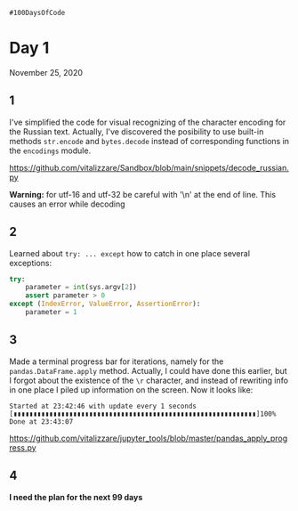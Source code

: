 `#100DaysOfCode`

# Day 1
November 25, 2020

## 1
I've simplified the code for visual recognizing of the character encoding for the Russian text. Actually, I've discovered the posibility to use built-in methods `str.encode` and `bytes.decode` instead of corresponding functions in the `encodings` module.

https://github.com/vitalizzare/Sandbox/blob/main/snippets/decode_russian.py

<div class="alert alert-block alert-warning">
    <b>Warning:</b> for utf-16 and utf-32 be careful with '\n' at the end of line. This causes an error while decoding
</div>

## 2
Learned about `try: ... except` how to catch in one place several exceptions:
```python
try:
    parameter = int(sys.argv[2])
    assert parameter > 0
except (IndexError, ValueError, AssertionError):
    parameter = 1
```

## 3
Made a terminal progress bar for iterations, namely for the `pandas.DataFrame.apply` method. Actually, I could have done this earlier, but I forgot about the existence of the `\r` character, and instead of rewriting info in one place I piled up information on the screen. Now it looks like:

    Started at 23:42:46 with update every 1 seconds
    [▮▮▮▮▮▮▮▮▮▮▮▮▮▮▮▮▮▮▮▮▮▮▮▮▮▮▮▮▮▮▮▮▮▮▮▮▮▮▮▮▮▮▮▮▮▮▮▮▮▮▮▮▮▮▮▮▮▮▮▮▮]100%
    Done at 23:43:07

https://github.com/vitalizzare/jupyter_tools/blob/master/pandas_apply_progress.py

## 4

<div class='alert alert-block alert-danger'>
    <b>I need the plan for the next 99 days</b>
    </div>
